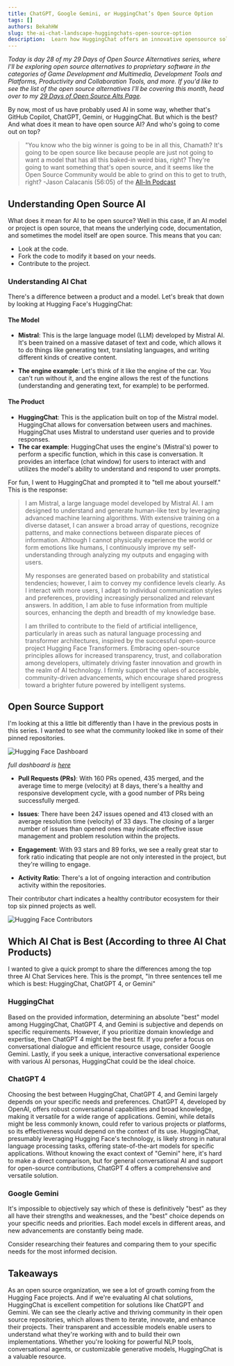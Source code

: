 ```yaml
---
title: ChatGPT, Google Gemini, or HuggingChat’s Open Source Option
tags: []
authors: BekahHW
slug: the-ai-chat-landscape-huggingchats-open-source-option
description:  Learn how HuggingChat offers an innovative opensource solution in the rapidly evolving landscape of AI.
---
```

*Today is day 28 of my 29 Days of Open Source Alternatives series, where I'll be exploring open source alternatives to proprietary software in the categories of Game Development and Multimedia, Development Tools and Platforms, Productivity and Collaboration Tools, and more. If you'd like to see the list of the open source alternatives I'll be covering this month, head over to my [29 Days of Open Source Alts Page](https://oss.fyi/oss-alts).*


By now, most of us have probably used AI in some way, whether that's GitHub Copilot, ChatGPT, Gemini, or HuggingChat. But which is the best? And what does it mean to have open source AI? And who's going to come out on top?

> "You know who the big winner is going to be in all this, Chamath? It's going to be open source like because people are just not going to want a model that has all this baked-in weird bias, right? They're going to want something that's open source, and it seems like the Open Source Community would be able to grind on this to get to truth, right?
> -Jason Calacanis (56:05) of the [All-In Podcast](https://youtu.be/z6vrKA_L5pk?si=Rg5tua4dcyQgPA14)

## Understanding Open Source AI

What does it mean for AI to be open source? Well in this case, if an AI model or project is open source, that means the underlying code, documentation, and sometimes the model itself are open source. This means that you can:

- Look at the code.
- Fork the code to modify it based on your needs. 
- Contribute to the project.

### Understanding AI Chat

There's a difference between a product and a model. Let's break that down by looking at Hugging Face's HuggingChat:

#### The Model

- **Mistral**: This is the large language model (LLM) developed by Mistral AI. It's been trained on a massive dataset of text and code, which allows it to do things like generating text, translating languages, and writing different kinds of creative content.

- **The engine example**: Let's think of it like the engine of the car. You can't run without it, and the engine allows the rest of the functions (understanding and generating text, for example) to be performed. 


#### The Product

- **HuggingChat**: This is the application built on top of the Mistral model. HuggingChat allows for conversation between users and machines. HuggingChat uses Mistral to understand user queries and to provide responses.
- **The car example**: HuggingChat uses the engine's (Mistral's) power to perform a specific function, which in this case is conversation. It provides an interface (chat window) for users to interact with and utilizes the model's ability to understand and respond to user prompts.

For fun, I went to HuggingChat and prompted it to "tell me about yourself." This is the response:

> I am Mistral, a large language model developed by Mistral AI. I am designed to understand and generate human-like text by leveraging advanced machine learning algorithms. With extensive training on a diverse dataset, I can answer a broad array of questions, recognize patterns, and make connections between disparate pieces of information. Although I cannot physically experience the world or form emotions like humans, I continuously improve my self-understanding through analyzing my outputs and engaging with users.
>
> My responses are generated based on probability and statistical tendencies; however, I aim to convey my confidence levels clearly. As I interact with more users, I adapt to individual communication styles and preferences, providing increasingly personalized and relevant answers. In addition, I am able to fuse information from multiple sources, enhancing the depth and breadth of my knowledge base.
> 
> I am thrilled to contribute to the field of artificial intelligence, particularly in areas such as natural language processing and transformer architectures, inspired by the successful open-source project Hugging Face Transformers. Embracing open-source principles allows for increased transparency, trust, and collaboration among developers, ultimately driving faster innovation and growth in the realm of AI technology. I firmly support the values of accessible, community-driven advancements, which encourage shared progress toward a brighter future powered by intelligent systems.

## Open Source Support

I'm looking at this a little bit differently than I have in the previous posts in this series. I wanted to see what the community looked like in some of their pinned repositories. 

![Hugging Face Dashboard](https://dev-to-uploads.s3.amazonaws.com/uploads/articles/qvxke8qoqhe4ontnoat4.png)

*full dashboard is [here](https://app.opensauced.pizza/workspaces/a625ecb2-3084-4506-96bb-d62bcbc16d4e/repositories)*

- **Pull Requests (PRs)**: With 160 PRs opened, 435 merged, and the average time to merge (velocity) at 8 days, there's a healthy and responsive development cycle, with a good number of PRs being successfully merged.

- **Issues**: There have been 247 issues opened and 413 closed with an average resolution time (velocity) of 33 days. The closing of a larger number of issues than opened ones may indicate effective issue management and problem resolution within the projects.

- **Engagement**: With 93 stars and 89 forks, we see a really great star to fork ratio indicating that people are not only interested in the project, but they're willing to engage.

- **Activity Ratio**: There's a lot of ongoing interaction and contribution activity within the repositories.

Their contributor chart indicates a healthy contributor ecosystem for their top six pinned projects as well.

![Hugging Face Contributors](https://dev-to-uploads.s3.amazonaws.com/uploads/articles/7pcbbn6jqrf6699uar9z.png)

## Which AI Chat is Best (According to three AI Chat Products)

I wanted to give a quick prompt to share the differences among the top three AI Chat Services here. This is the prompt, "In three sentences tell me which is best: HuggingChat, ChatGPT 4, or Gemini" 

### HuggingChat

Based on the provided information, determining an absolute "best" model among HuggingChat, ChatGPT 4, and Gemini is subjective and depends on specific requirements. However, if you prioritize domain knowledge and expertise, then ChatGPT 4 might be the best fit. If you prefer a focus on conversational dialogue and efficient resource usage, consider Google Gemini. Lastly, if you seek a unique, interactive conversational experience with various AI personas, HuggingChat could be the ideal choice.

### ChatGPT 4

Choosing the best between HuggingChat, ChatGPT 4, and Gemini largely depends on your specific needs and preferences. ChatGPT 4, developed by OpenAI, offers robust conversational capabilities and broad knowledge, making it versatile for a wide range of applications. Gemini, while details might be less commonly known, could refer to various projects or platforms, so its effectiveness would depend on the context of its use. HuggingChat, presumably leveraging Hugging Face's technology, is likely strong in natural language processing tasks, offering state-of-the-art models for specific applications. Without knowing the exact context of "Gemini" here, it's hard to make a direct comparison, but for general conversational AI and support for open-source contributions, ChatGPT 4 offers a comprehensive and versatile solution.

### Google Gemini


It's impossible to objectively say which of these is definitively "best" as they all have their strengths and weaknesses, and the "best" choice depends on your specific needs and priorities. Each model excels in different areas, and new advancements are constantly being made.

Consider researching their features and comparing them to your specific needs for the most informed decision.

## Takeaways

As an open source organization, we see a lot of growth coming from the Hugging Face projects. And if we're evaluating AI chat solutions, HuggingChat is excellent competition for solutions like ChatGPT and Gemini. We can see the clearly active and thriving community in their open source repositories, which allows them to iterate, innovate, and enhance their projects. Their transparent and accessible models enable users to understand what they're working with and to build their own implementations. Whether you're looking for powerful NLP tools, conversational agents, or customizable generative models, HuggingChat is a valuable resource. 